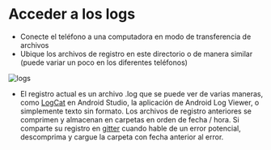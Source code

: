 # Acceder a los logs

*	Conecte el teléfono a una computadora en modo de transferencia de archivos
*	Ubique los archivos de registro en este directorio o de manera similar (puede variar un poco en los diferentes teléfonos)

![logs](../../images/aapslog.png)

*	El registro actual es un archivo .log que se puede ver de varias maneras, como [LogCat](https://developer.android.com/studio/debug/am-logcat.html) en Android Studio, la aplicación de Android Log Viewer, o simplemente texto sin formato. Los archivos de registro anteriores se comprimen y almacenan en carpetas en orden de fecha / hora. Si comparte su registro en [gitter](https://gitter.im/MilosKozak/AndroidAPS) cuando hable de un error potencial, descomprima y cargue la carpeta con fecha anterior al error.
